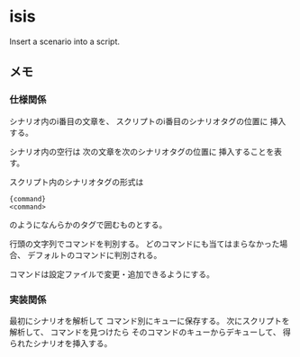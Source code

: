 # isis
Insert a scenario into a script.

## メモ
### 仕様関係
シナリオ内のi番目の文章を、
スクリプトのi番目のシナリオタグの位置に
挿入する。

シナリオ内の空行は
次の文章を次のシナリオタグの位置に
挿入することを表す。

スクリプト内のシナリオタグの形式は
```
{command}
<command>
```
のようになんらかのタグで囲むものとする。

行頭の文字列でコマンドを判別する。
どのコマンドにも当てはまらなかった場合、
デフォルトのコマンドに判別される。

コマンドは設定ファイルで変更・追加できるようにする。

### 実装関係
最初にシナリオを解析して
コマンド別にキューに保存する。
次にスクリプトを解析して、
コマンドを見つけたら
そのコマンドのキューからデキューして、
得られたシナリオを挿入する。

